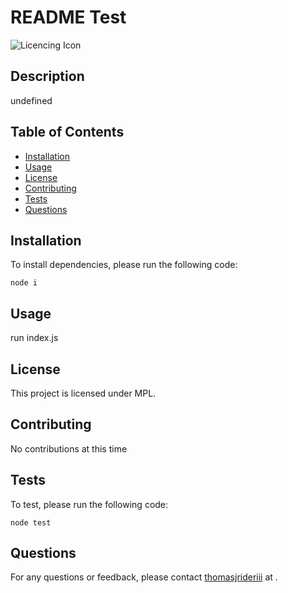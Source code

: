 
# README Test

![Licencing Icon](https://img.shields.io/static/v1?label=License&message=MPL&color=green)

## Description

undefined

## Table of Contents

* [Installation](##Installation)
* [Usage](##Usage)
* [License](##License)
* [Contributing](##Contributing)
* [Tests](##Tests)
* [Questions](##Questions)

## Installation

To install dependencies, please run the following code:


    node i


## Usage

run index.js

## License

This project is licensed under MPL.

## Contributing

No contributions at this time

## Tests

To test, please run the following code:

    node test


## Questions

For any questions or feedback, please contact [thomasjrideriii](github.com/thomasjrideriii) at <undefined>.
